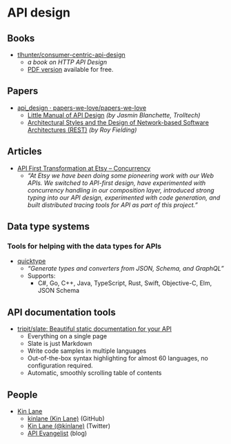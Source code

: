 # API design


## Books

- [tlhunter/consumer-centric-api-design](https://github.com/tlhunter/consumer-centric-api-design)
  - _a book on HTTP API Design_
  - [PDF version](https://thomashunter.name/consumer-centric-api-design/Consumer-Centric%20API%20Design%20v0.4.0.pdf) available for free.


## Papers

- [api_design · papers-we-love/papers-we-love](https://github.com/papers-we-love/papers-we-love/tree/master/api_design)
  - [Little Manual of API Design](https://github.com/papers-we-love/papers-we-love/blob/master/api_design/api-design.pdf) _(by Jasmin Blanchette, Trolltech)_
  - [Architectural Styles and the Design of Network-based Software Architectures (REST)](https://www.ics.uci.edu/~fielding/pubs/dissertation/fielding_dissertation.pdf) _(by Roy Fielding)_



## Articles

- [API First Transformation at Etsy – Concurrency](https://codeascraft.com/2016/09/06/api-first-transformation-at-etsy-concurrency/)
  - _“At Etsy we have been doing some pioneering work with our Web APIs. We switched to API-first design, have experimented with concurrency handling in our composition layer, introduced strong typing into our API design, experimented with code generation, and built distributed tracing tools for API as part of this project.”_


## Data type systems

### Tools for helping with the data types for APIs

- [quicktype](https://github.com/quicktype/quicktype)
  - _“Generate types and converters from JSON, Schema, and GraphQL”_
  - Supports:
    - C#, Go, C++, Java, TypeScript, Rust, Swift, Objective-C, Elm, JSON Schema


## API documentation tools

- [tripit/slate: Beautiful static documentation for your API](https://github.com/tripit/slate)
  - Everything on a single page
  - Slate is just Markdown
  - Write code samples in multiple languages
  - Out-of-the-box syntax highlighting for almost 60 languages, no configuration required.
  - Automatic, smoothly scrolling table of contents




## People

- [Kin Lane](http://kinlane.com/)
  - [kinlane (Kin Lane)](https://github.com/kinlane) (GitHub)
  - [Kin Lane (@kinlane)](https://twitter.com/kinlane) (Twitter)
  - [API Evangelist](http://apievangelist.com/) (blog)
